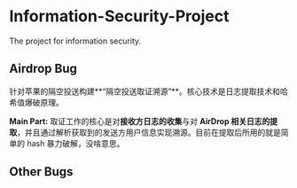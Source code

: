 # Information-Security-Project
The project for information security.

## Airdrop Bug

针对苹果的隔空投送构建**“隔空投送取证溯源”**。核心技术是日志提取技术和哈希值爆破原理。

**Main Part:** 取证工作的核心是对**接收方日志的收集**与对 **AirDrop 相关日志的提取**，并且通过解析获取到的发送方用户信息实现溯源。目前在提取后所用的就是简单的 hash 暴力破解，没啥意思。

## Other Bugs



